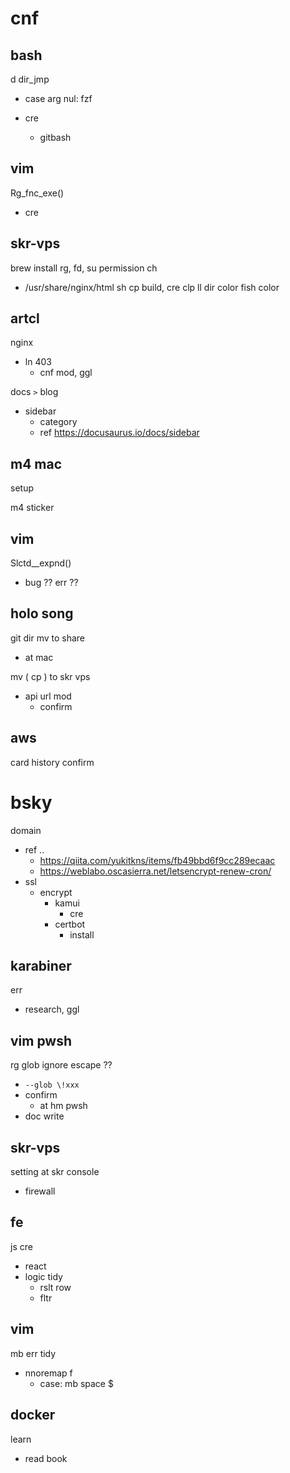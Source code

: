
# cnf


## bash

d dir_jmp
- case arg nul: fzf

- cre
  - gitbash


## vim

Rg_fnc_exe()
- cre


## skr-vps

brew install
rg, fd, 
su permission ch
- /usr/share/nginx/html
sh cp build, cre
clp
ll dir color
fish color


## artcl

nginx
- ln 403
  - cnf mod, ggl


docs `>` blog 
- sidebar
  - category
  - ref https://docusaurus.io/docs/sidebar


## m4 mac

setup


m4 sticker


## vim

Slctd__expnd()
- bug ?? err ??


## holo song

git dir mv to share
- at mac


mv ( cp ) to skr vps
- api url mod
  - confirm


## aws

card history confirm


# bsky

domain
- ref                                              .. 
  - https://qiita.com/yukitkns/items/fb49bbd6f9cc289ecaac
  - https://weblabo.oscasierra.net/letsencrypt-renew-cron/
- ssl
  - encrypt
    - kamui
      - cre
    - certbot
      - install


## karabiner

err
- research, ggl


## vim pwsh

rg glob ignore escape ??
- `--glob \!xxx`
- confirm
  - at hm pwsh
- doc write


## skr-vps

setting at skr console
- firewall


## fe

js cre
- react
- logic tidy
  - rslt row
  - fltr


## vim

mb err tidy
- nnoremap f
  - case: mb space $


## docker

learn
- read book



